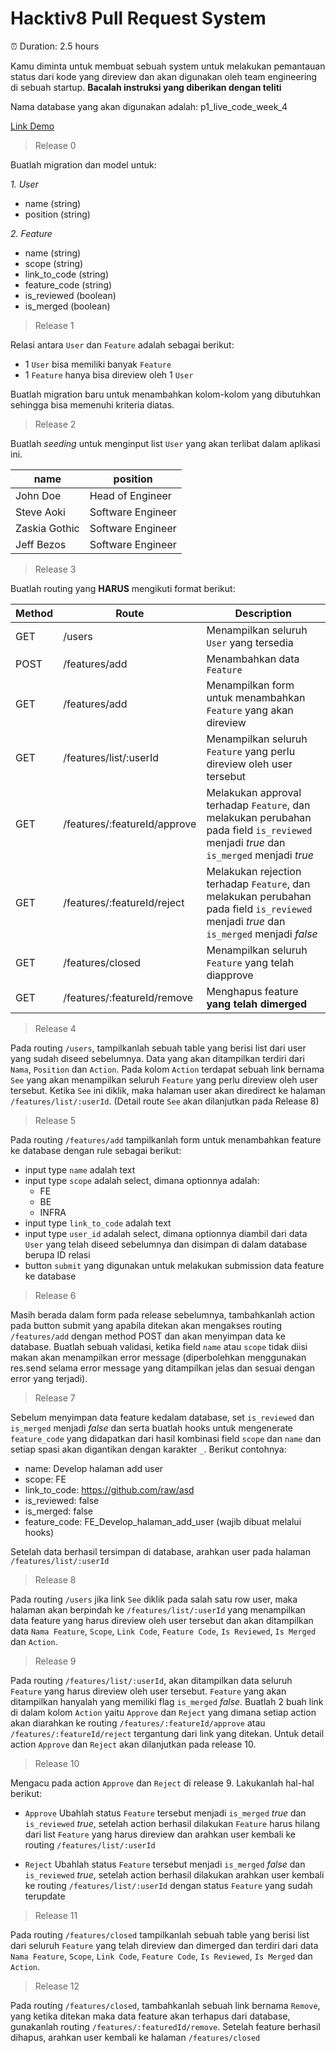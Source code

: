 # Hacktiv8 Pull Request System

⏰ Duration: 2.5 hours

Kamu diminta untuk membuat sebuah system untuk melakukan pemantauan status dari kode yang direview dan akan digunakan oleh team engineering di sebuah startup.
**Bacalah instruksi yang diberikan dengan teliti**

Nama database yang akan digunakan adalah: p1_live_code_week_4

[Link Demo](https://hacktiv-pr-systems.herokuapp.com/users)

> Release 0

Buatlah migration dan model untuk:

*1.  User*

-   name (string)
-   position (string)

*2.  Feature*

  -   name (string)
  -   scope (string)
  -   link\_to\_code (string)
  -   feature_code (string)
  -   is_reviewed (boolean)
  -   is_merged (boolean)

> Release 1

Relasi antara `User` dan `Feature` adalah sebagai berikut:

-   1 `User` bisa memiliki banyak `Feature`
-   1 `Feature` hanya bisa direview oleh 1 `User`

Buatlah migration baru untuk menambahkan kolom-kolom yang dibutuhkan sehingga bisa memenuhi kriteria diatas.

> Release 2

Buatlah _seeding_ untuk menginput list `User` yang akan terlibat dalam aplikasi ini.

| name          | position                 |
| ------------- | ------------------------ |
| John Doe      | Head of Engineer         |
| Steve Aoki    | Software Engineer        |
| Zaskia Gothic | Software Engineer        |
| Jeff Bezos    | Software Engineer        |

> Release 3

Buatlah routing yang **HARUS**  mengikuti format berikut:

| Method | Route                        | Description                                                                                                                             |
| ------ | ---------------------------- | --------------------------------------------------------------------------------------------------------------------------------------- |
| GET    | /users                       | Menampilkan seluruh `User` yang tersedia                                                                                                |
| POST   | /features/add                | Menambahkan data `Feature`                                                                                                              |
| GET    | /features/add                | Menampilkan form untuk menambahkan `Feature` yang akan direview                                                                         |
| GET    | /features/list/:userId       | Menampilkan seluruh `Feature` yang perlu direview oleh user tersebut                                                                    |
| GET    | /features/:featureId/approve | Melakukan approval terhadap `Feature`, dan melakukan perubahan pada field `is_reviewed` menjadi _true_ dan `is_merged` menjadi _true_   |
| GET    | /features/:featureId/reject  | Melakukan rejection terhadap `Feature`, dan melakukan perubahan pada field `is_reviewed` menjadi _true_ dan `is_merged` menjadi _false_ |
| GET    | /features/closed             | Menampilkan seluruh `Feature` yang telah diapprove                                                                                      |
| GET    | /features/:featureId/remove  | Menghapus feature **yang telah dimerged**                                                                                               |

> Release 4

Pada routing `/users`, tampilkanlah sebuah table yang berisi list dari user yang sudah diseed sebelumnya. Data yang akan ditampilkan terdiri dari `Nama`, `Position` dan `Action`. Pada kolom `Action` terdapat sebuah link bernama `See` yang akan menampilkan seluruh `Feature` yang perlu direview oleh user tersebut. Ketika `See` ini diklik, maka halaman user akan diredirect ke halaman `/features/list/:userId`. (Detail route `See` akan dilanjutkan pada Release 8)

> Release 5

Pada routing `/features/add` tampilkanlah form untuk menambahkan feature ke database dengan rule sebagai berikut:

-   input type `name` adalah text
-   input type `scope` adalah select, dimana optionnya adalah:
    -   FE
    -   BE
    -   INFRA
-   input type `link_to_code` adalah text
-   input type `user_id` adalah select, dimana optionnya diambil dari data `User` yang telah diseed sebelumnya dan disimpan di dalam database berupa ID relasi
-   button `submit` yang digunakan untuk melakukan submission data feature ke database

> Release 6

Masih berada dalam form pada release sebelumnya, tambahkanlah action pada button submit yang apabila ditekan akan mengakses routing `/features/add` dengan method POST dan akan menyimpan data ke database. Buatlah sebuah validasi, ketika field `name` atau `scope` tidak diisi makan akan menampilkan error message (diperbolehkan menggunakan res.send selama error message yang ditampilkan jelas dan sesuai dengan error yang terjadi).

> Release 7

Sebelum menyimpan data feature kedalam database, set `is_reviewed` dan `is_merged` menjadi _false_ dan serta buatlah hooks untuk mengenerate `feature_code` yang didapatkan dari hasil kombinasi field `scope` dan `name` dan setiap spasi akan digantikan dengan karakter `_`. Berikut contohnya:

-   name: Develop halaman add user
-   scope: FE
-   link\_to\_code: <https://github.com/raw/asd>
-   is_reviewed: false
-   is_merged: false
-   feature_code: FE\_Develop\_halaman\_add\_user (wajib dibuat melalui hooks)

Setelah data berhasil tersimpan di database, arahkan user pada halaman `/features/list/:userId`

> Release 8

Pada routing `/users` jika link `See` diklik pada salah satu row user, maka halaman akan berpindah ke `/features/list/:userId` yang menampilkan data feature yang harus direview oleh user tersebut dan akan ditampilkan data `Nama Feature`, `Scope`, `Link Code`, `Feature Code`, `Is Reviewed`, `Is Merged` dan `Action`.

> Release 9

Pada routing `/features/list/:userId`, akan ditampilkan data seluruh `Feature` yang harus direview oleh user tersebut. `Feature` yang akan ditampilkan hanyalah yang memiliki flag `is_merged` _false_. Buatlah 2 buah link di dalam kolom `Action` yaitu `Approve` dan `Reject` yang dimana setiap action akan diarahkan ke routing `/features/:featureId/approve` atau `/features/:featureId/reject` tergantung dari link yang ditekan. Untuk detail action `Approve` dan `Reject` akan dilanjutkan pada release 10.

> Release 10

Mengacu pada action `Approve` dan `Reject` di release 9. Lakukanlah hal-hal berikut:

- `Approve`
Ubahlah status `Feature` tersebut menjadi `is_merged` _true_ dan `is_reviewed` _true_, setelah action berhasil dilakukan `Feature` harus hilang dari list `Feature` yang harus direview dan arahkan user kembali ke routing `/features/list/:userId`

- `Reject`
Ubahlah status `Feature` tersebut menjadi `is_merged` _false_ dan `is_reviewed` _true_, setelah action berhasil dilakukan arahkan user kembali ke routing `/features/list/:userId` dengan status `Feature` yang sudah terupdate

> Release 11

Pada routing `/features/closed` tampilkanlah sebuah table yang berisi list dari seluruh `Feature` yang telah direview dan dimerged  dan terdiri dari data `Nama Feature`, `Scope`, `Link Code`, `Feature Code`, `Is Reviewed`, `Is Merged` dan `Action`.

> Release 12

Pada routing `/features/closed`, tambahkanlah sebuah link bernama `Remove`, yang ketika ditekan maka data feature akan terhapus dari database, gunakanlah routing `/features/:featuredId/remove`. Setelah feature berhasil dihapus, arahkan user kembali ke halaman `/features/closed`
